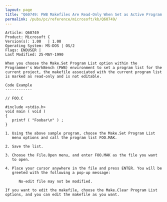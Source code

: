 ```yaml
---
layout: page
title: "Q60749: PWB Makefiles Are Read-Only When Set as Active Program List"
permalink: /pubs/pc/reference/microsoft/kb/Q60749/
---
```


	Article: Q60749
	Product: Microsoft C
	Version(s): 1.00   | 1.00
	Operating System: MS-DOS | OS/2
	Flags: ENDUSER |
	Last Modified: 25-MAY-1990
	
	When you choose the Make.Set Program List option within the
	Programmer's WorkBench (PWB) environment to set a program list for the
	current project, the makefile associated with the current program list
	is marked as read-only and is not editable.
	
	Code Example
	------------
	
	// FOO.C
	
	#include <stdio.h>
	void main ( void )
	{
	   printf ( "Foobar\n" ) ;
	}
	
	1. Using the above sample program, choose the Make.Set Program List
	   menu options and call the program list FOO.MAK.
	
	2. Save the list.
	
	3. Choose the File.Open menu, and enter FOO.MAK as the file you want
	   to open.
	
	4. Place your cursor anywhere in the file and press ENTER. You will be
	   greeted with the following a pop-up message:
	
	      No-edit file may not be modified.
	
	If you want to edit the makefile, choose the Make.Clear Program List
	options, and you can edit the makefile as you want.
